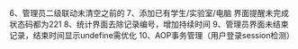 <!-- 1、页面中文显示问题 -->
<!-- 2、修改功能字符串拼接问题 -->
<!-- 3、计算机管理功能缺少根据计算机id和实验室id的搜索方法 -->
<!-- 4、计算机删除方法应更改为根据计算机id删除而不是计算机机号 -->
<!-- 5、记录管理查询结果显示undefined -->
6、管理员二级联动未清空之前的
7、添加已有学生/实验室/电脑 界面提醒未完成 状态码都为221
8、统计界面去除记录编号，增加持续时间
9、管理员界面未结束记录，结束时间显示undefine需优化
10、AOP事务管理（用户登录session检测）

